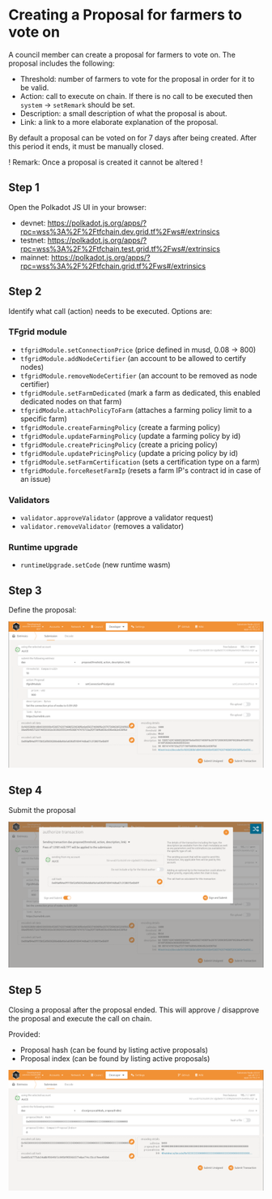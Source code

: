 # Creating a Proposal for farmers to vote on

A council member can create a proposal for farmers to vote on. The proposal includes the following:

- Threshold: number of farmers to vote for the proposal in order for it to be valid.
- Action: call to execute on chain. If there is no call to be executed then `system` -> `setRemark` should be set.
- Description: a small description of what the proposal is about.
- Link: a link to a more elaborate explanation of the proposal.

By default a proposal can be voted on for 7 days after being created. After this period it ends, it must be manually closed.

! Remark: Once a proposal is created it cannot be altered !

## Step 1

Open the Polkadot JS UI in your browser:

- devnet: https://polkadot.js.org/apps/?rpc=wss%3A%2F%2Ftfchain.dev.grid.tf%2Fws#/extrinsics
- testnet: https://polkadot.js.org/apps/?rpc=wss%3A%2F%2Ftfchain.test.grid.tf%2Fws#/extrinsics
- mainnet: https://polkadot.js.org/apps/?rpc=wss%3A%2F%2Ftfchain.grid.tf%2Fws#/extrinsics

## Step 2

Identify what call (action) needs to be executed. Options are:

### TFgrid module

- `tfgridModule.setConnectionPrice` (price defined in musd, 0.08 -> 800)
- `tfgridModule.addNodeCertifier` (an account to be allowed to certify nodes)
- `tfgridModule.removeNodeCertifier` (an account to be removed as node certifier)
- `tfgridModule.setFarmDedicated` (mark a farm as dedicated, this enabled dedicated nodes on that farm)
- `tfgridModule.attachPolicyToFarm` (attaches a farming policy limit to a specific farm)
- `tfgridModule.createFarmingPolicy` (create a farming policy)
- `tfgridModule.updateFarmingPolicy` (update a farming policy by id)
- `tfgridModule.createPricingPolicy` (create a pricing policy)
- `tfgridModule.updatePricingPolicy` (update a pricing policy by id)
- `tfgridModule.setFarmCertification` (sets a certification type on a farm)
- `tfgridModule.forceResetFarmIp` (resets a farm IP's contract id in case of an issue)

### Validators

- `validator.approveValidator` (approve a validator request)
- `validator.removeValidator` (removes a validator)

### Runtime upgrade

- `runtimeUpgrade.setCode` (new runtime wasm)

## Step 3

Define the proposal:

![create](./img/create.png)

## Step 4

Submit the proposal

![submit](./img/submit.png)

## Step 5 

Closing a proposal after the proposal ended. This will approve / disapprove the proposal and execute the call on chain. 

Provided:

- Proposal hash (can be found by listing active proposals)
- Proposal index (can be found by listing active proposals)

![close](./img/close.png)